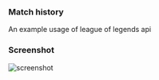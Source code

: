 ### Match history

An example usage of league of legends api

### Screenshot
![screenshot](https://github.com/dmitryvm1/lol_api_example/blob/master/match-history-scr.png)


